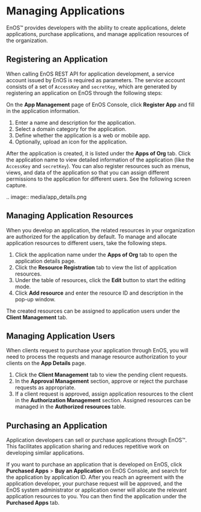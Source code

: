 # Managing Applications
EnOS™ provides developers with the ability to create applications, delete applications, purchase applications, and manage application resources of the organization.

## Registering an Application

When calling EnOS REST API for application development, a service account issued by EnOS is required as parameters. The service account consists of a set of `AccessKey` and `secretKey`, which are generated by registering an application on EnOS through the following steps:

On the **App Management** page of EnOS Console, click **Register App** and fill in the application information.

1. Enter a name and description for the application.
2. Select a domain category for the application.
3. Define whether the application is a web or mobile app.
4. Optionally, upload an icon for the application.

After the application is created, it is listed under the **Apps of Org** tab. Click the application name to view detailed information of the application (like the `AccessKey` and `secretKey`). You can also register resources such as menus, views, and data of the application so that you can assign different permissions to the application for different users. See the following screen capture.

.. image:: media/app_details.png

## Managing Application Resources

When you develop an application, the related resources in your organization are authorized for the application by default. To manage and allocate application resources to different users, take the following steps.

1. Click the application name under the **Apps of Org** tab to open the application details page.
2. Click the **Resource Registration** tab to view the list of application resources.
3. Under the table of resources, click the **Edit** button to start the editing mode.
4. Click **Add resource** and enter the resource ID and description in the pop-up window.

The created resources can be assigned to application users under the **Client Management** tab.

## Managing Application Users

When clients request to purchase your application through EnOS, you will need to process the requests and manage resource authorization to your clients on the **App Details** page.

1. Click the **Client Management** tab to view the pending client requests.
2. In the **Approval Management** section, approve or reject the purchase requests as appropriate.
3. If a client request is approved, assign application resources to the client in the **Authorization Management** section. Assigned resources can be managed in the **Authorized resources** table.

## Purchasing an Application

Application developers can sell or purchase applications through EnOS™. This facilitates application sharing and reduces repetitive work on developing similar applications.

If you want to purchase an application that is developed on EnOS, click **Purchased Apps** > **Buy an Application** on EnOS Console, and search for the application by application ID. After you reach an agreement with the application developer, your purchase request will be approved, and the EnOS system administrator or application owner will allocate the relevant application resources to you. You can then find the application under the **Purchased Apps** tab.
